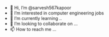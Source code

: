 - 👋 Hi, I’m @sarvesh567kapoor
- 👀 I’m interested in computer engineering jobs 
- 🌱 I’m currently learning ..
- 💞️ I’m looking to collaborate on ...
- 📫 How to reach me ...

<!---
sarvesh567kapoor/sarvesh567kapoor is a ✨ special ✨ repository because its `README.md` (this file) appears on your GitHub profile.
You can click the Preview link to take a look at your changes.
--->
